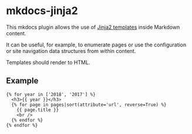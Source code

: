 # mkdocs-jinja2

This mkdocs plugin allows the use of [Jinja2 templates](https://jinja2docs.readthedocs.io/) inside Markdown content.

It can be useful, for example, to enumerate pages or use the configuration or site navigation data structures from within content.

Templates should render to HTML.

## Example

```jinja2
{% for year in ['2018', '2017'] %}
  <h3>{{ year }}</h3>
  {% for page in pages|sort(attribute='url', reverse=True) %}
    {{ page.title }}
    <br />
  {% endfor %}
{% endfor %}
```
